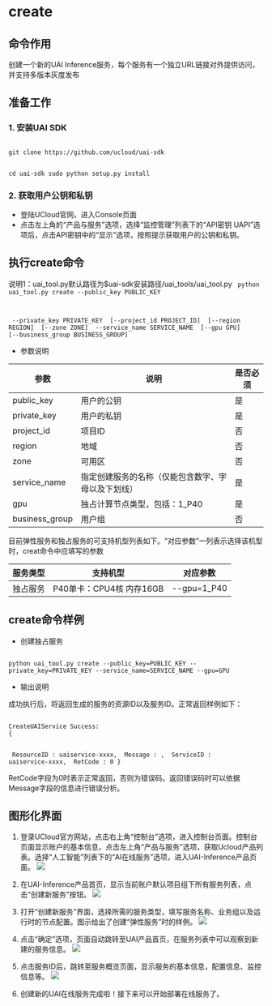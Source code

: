 

# create
## 命令作用
创建一个新的UAI Inference服务，每个服务有一个独立URL链接对外提供访问，并支持多版本灰度发布 

## 准备工作
### 1. 安装UAI SDK

<code>
git clone https://github.com/ucloud/uai-sdk

cd uai-sdk
sudo python setup.py install
</code>

### 2. 获取用户公钥和私钥 

  * 登陆UCloud官网，进入Console页面
  * 点击左上角的“产品与服务”选项，选择“监控管理”列表下的“API密钥 UAPI”选项后，点击API密钥中的“显示”选项，按照提示获取用户的公钥和私钥。

## 执行create命令
说明1：uai\_tool.py默认路径为$uai-sdk安装路径/uai\_tools/uai\_tool.py 
<code>
python uai_tool.py create    --public_key PUBLIC_KEY

​          	                   --private_key PRIVATE_KEY
​			     [--project_id PROJECT_ID]
​			     [--region REGION]
​			     [--zone ZONE]
​                  	          --service_name SERVICE_NAME
​			     [--gpu GPU]
​			     [--business_group BUSINESS_GROUP]
</code>

  * 参数说明

| **参数** | **说明** | **是否必须** |
| -------- | -------- | ------------ |
| public\_key    | 用户的公钥                      | 是         |
| private\_key   | 用户的私钥                      | 是         |
| project\_id    | 项目ID                         | 否         |
| region   	 | 地域                	        | 否         |
| zone           | 可用区				| 否         |
| service\_name  | 指定创建服务的名称（仅能包含数字、字母以及下划线）  | 是         |
| gpu            | 独占计算节点类型，包括：1\_P40			| 是    |
| business_group | 用户组					      | 否	              |

目前弹性服务和独占服务的可支持机型列表如下。“对应参数”一列表示选择该机型时，creat命令中应填写的参数

| **服务类型** | **支持机型** | **对应参数** |
| ------------ | ------------ | ------------ |
|独占服务    |P40单卡：CPU4核 内存16GB	| \-\-gpu=1_P40    |

## create命令样例

  * 创建独占服务

<code>
python uai_tool.py create --public_key=PUBLIC_KEY --private_key=PRIVATE_KEY --service_name=SERVICE_NAME --gpu=GPU
</code>

  * 输出说明 

成功执行后，将返回生成的服务的资源ID以及服务ID。正常返回样例如下：

<code>
CreateUAIService Success:
{

​    ResourceID : uaiservice-xxxx,
​    Message : ,
​    ServiceID :  uaiservice-xxxx,
​    RetCode : 0
}
</code>

RetCode字段为0时表示正常返回，否则为错误码。返回错误码时可以依据Message字段的信息进行错误分析。

## 图形化界面

1.  登录UCloud官方网站，点击右上角“控制台”选项，进入控制台页面。控制台页面显示账户的基本信息，点击左上角“产品与服务”选项，获取Ucloud产品列表。选择“人工智能”列表下的“AI在线服务”选项，进入UAI-Inference产品页面。
![](ai/uai-inference/images/use/oplist/create/create_1.png)

2.  在UAI-Inference产品首页，显示当前账户默认项目组下所有服务列表，点击“创建新服务”按钮。 
![](ai/uai-inference/images/use/oplist/create/create1.png)

3.  打开“创建新服务”界面，选择所需的服务类型，填写服务名称、业务组以及运行时的节点配置。图示给出了创建“弹性服务”时的样例。
![](ai/uai-inference/images/use/oplist/create/create2.png)

4.  点击“确定”选项，页面自动跳转至UAI产品首页，在服务列表中可以观察到新建的服务信息。 
![](ai/uai-inference/images/use/oplist/create/create3.png)

5.  点击服务ID后，跳转至服务概览页面，显示服务的基本信息，配置信息、监控信息等。 
![](ai/uai-inference/images/use/oplist/create/create4.png)

6. 创建新的UAI在线服务完成啦！接下来可以开始部署在线服务了。 

